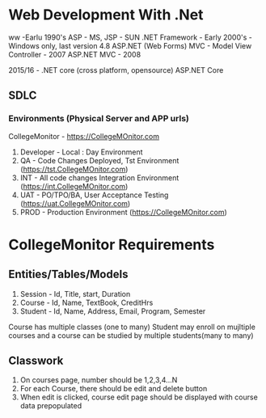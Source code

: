 # Web Development With .Net

 ww -Earlu 1990's 
 ASP - MS, JSP - SUN
 .NET Framework - Early 2000's - Windows only, last version 4.8
 ASP.NET (Web Forms)
 MVC - Model View Controller - 2007
 ASP.NET MVC - 2008


 2015/16 - .NET core (cross platform, opensource)
 ASP.NET Core

 ## SDLC
 ### Environments (Physical Server and APP urls)
 CollegeMonitor - https://CollegeMOnitor.com

 1. Developer - Local : Day Environment
 1. QA - Code Changes Deployed, Tst Environment (https://tst.CollegeMOnitor.com)
 1. INT - All code changes Integration Environment (https://int.CollegeMOnitor.com)
 1. UAT - PO/TPO/BA, User Acceptance Testing (https://uat.CollegeMOnitor.com)
 1. PROD - Production Environment (https://CollegeMOnitor.com)

 # CollegeMonitor Requirements
 
 ## Entities/Tables/Models
 1. Session - Id, Title, start, Duration
 1. Course - Id, Name, TextBook, CreditHrs
 1. Student - Id, Name, Address, Email, Program, Semester

 Course has multiple classes (one to many)
 Student may enroll on mujltiple courses and a course can be studied by multiple students(many to many)


 ## Classwork
 1. On courses page, number should be 1,2,3,4...N
 1. For each Course, there should be edit and delete button
 1. When edit is clicked, course edit page should be displayed with course data prepopulated
